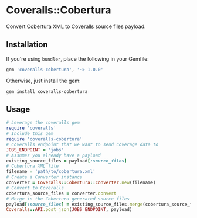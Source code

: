 # Coveralls::Cobertura

Convert [Cobertura](https://github.com/cobertura/cobertura) XML to
[Coveralls](https://coveralls.io/) source files payload.


## Installation
If you're using `bundler`, place the following in your Gemfile:
```ruby
gem 'coveralls-cobertura', '~> 1.0.0'
```
Otherwise, just install the gem:
```shell
gem install coveralls-cobertura
```

## Usage
```ruby
# Leverage the coveralls gem
require 'coveralls'
# Include this gem
require 'coveralls-cobertura'
# Coveralls endpoint that we want to send coverage data to
JOBS_ENDPOINT = 'jobs'
# Assumes you already have a payload
existing_source_files = payload[:source_files]
# Cobertura XML file
filename = 'path/to/cobertura.xml'
# Create a Converter instance
converter = Coveralls::Cobertura::Converter.new(filename)
# Convert to Coveralls
cobertura_source_files = converter.convert
# Merge in the Cobertura generated source files
payload[:source_files] = existing_source_files.merge(cobertura_source_files)
Coveralls::API.post_json(JOBS_ENDPOINT, payload)
```
